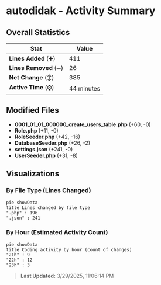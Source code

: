 # autodidak - Activity Summary 

## Overall Statistics

| Stat                   | Value                                                             |
| ---------------------- | ----------------------------------------------------------------- |
| **Lines Added** (➕)   | 411                                          |
| **Lines Removed** (➖) | 26                                        |
| **Net Change** (↕)    | 385                |
| **Active Time** (⌚)   | 44 minutes |


## Modified Files
- **0001_01_01_000000_create_users_table.php** (+60, -0)
- **Role.php** (+11, -0)
- **RoleSeeder.php** (+42, -16)
- **DatabaseSeeder.php** (+26, -2)
- **settings.json** (+241, -0)
- **UserSeeder.php** (+31, -8)

## Visualizations

### By File Type (Lines Changed)

```mermaid
pie showData
title Lines changed by file type
".php" : 196
".json" : 241
```

### By Hour (Estimated Activity Count)

```mermaid
pie showData
title Coding activity by hour (count of changes)
"21h" : 9
"22h" : 12
"23h" : 3
```


> **Last Updated:** 3/29/2025, 11:06:14 PM